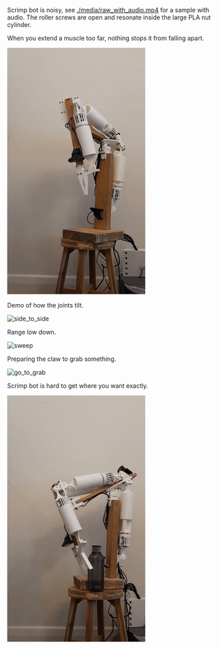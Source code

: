 
Scrimp bot is noisy, see [./media/raw_with_audio.mp4](./media/raw_with_audio.mp4)
for a sample with audio. The roller screws are open and resonate inside the large PLA nut cylinder.

When you extend a muscle too far, nothing stops it from falling apart.

![popped](./media/popped.gif)



Demo of how the joints tilt.

![side_to_side](./media/side_to_side.gif)


Range low down.

![sweep](./media/sweep.gif)

Preparing the claw to grab something.

![go_to_grab](./media/go_to_grab.gif)


Scrimp bot is hard to get where you want exactly.

![drop](./media/drop.gif)

